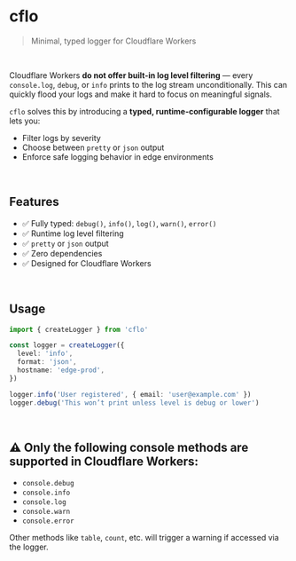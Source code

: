 # cflo

> Minimal, typed logger for Cloudflare Workers

<br />

Cloudflare Workers **do not offer built-in log level filtering** —  every `console.log`, `debug`, or `info` prints to the log stream unconditionally. This can quickly flood your logs and make it hard to focus on meaningful signals.

`cflo` solves this by introducing a **typed, runtime-configurable logger** that lets you:
- Filter logs by severity
- Choose between `pretty` or `json` output
- Enforce safe logging behavior in edge environments

<br />

## Features

- ✅ Fully typed: `debug()`, `info()`, `log()`, `warn()`, `error()`
- ✅ Runtime log level filtering
- ✅ `pretty` or `json` output
- ✅ Zero dependencies
- ✅ Designed for Cloudflare Workers

<br />

## Usage

```ts
import { createLogger } from 'cflo'

const logger = createLogger({
  level: 'info',
  format: 'json',
  hostname: 'edge-prod',
})

logger.info('User registered', { email: 'user@example.com' })
logger.debug('This won’t print unless level is debug or lower')
```

<br />

## ⚠️ **Only the following console methods are supported in Cloudflare Workers**:
- `console.debug`
- `console.info`
- `console.log`
- `console.warn`
- `console.error`

Other methods like `table`, `count`, etc. will trigger a warning if accessed via the logger.
